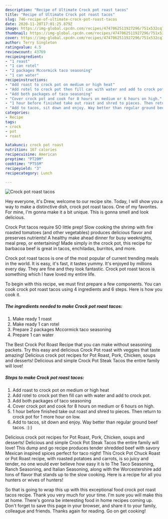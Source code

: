 ```yaml
---
description: "Recipe of Ultimate Crock pot roast tacos"
title: "Recipe of Ultimate Crock pot roast tacos"
slug: 746-recipe-of-ultimate-crock-pot-roast-tacos
date: 2020-11-28T17:01:25.879Z
image: https://img-global.cpcdn.com/recipes/4747062511927296/751x532cq70/crock-pot-roast-tacos-recipe-main-photo.jpg
thumbnail: https://img-global.cpcdn.com/recipes/4747062511927296/751x532cq70/crock-pot-roast-tacos-recipe-main-photo.jpg
cover: https://img-global.cpcdn.com/recipes/4747062511927296/751x532cq70/crock-pot-roast-tacos-recipe-main-photo.jpg
author: Terry Singleton
ratingvalue: 4.5
reviewcount: 43769
recipeingredient:
- "1 roast"
- "1 can rotel"
- "2 packages Mccormick taco seasoning"
- "1 can water"
recipeinstructions:
- "Add roast to crock pot on medium or high heat"
- "Add rotel to crock pot then fill can with water and add to crock pot."
- "Add both packages of taco seasoning"
- "Cover crock pot and cook for 8 hours on medium or 6 hours on high."
- "1 hour before finished take out roast and shred to pieces. Then return to crock pot for 1 more hour on low."
- "Add to tacos, sit down and enjoy. Way better than regular ground beef tacos. :):)"
categories:
- Recipe
tags:
- crock
- pot
- roast

katakunci: crock pot roast 
nutrition: 167 calories
recipecuisine: American
preptime: "PT20M"
cooktime: "PT55M"
recipeyield: "3"
recipecategory: Lunch

---
```



![Crock pot roast tacos](https://img-global.cpcdn.com/recipes/4747062511927296/751x532cq70/crock-pot-roast-tacos-recipe-main-photo.jpg)

Hey everyone, it's Drew, welcome to our recipe site. Today, I will show you a way to make a distinctive dish, crock pot roast tacos. One of my favorites. For mine, I'm gonna make it a bit unique. This is gonna smell and look delicious.

Crock Pot tacos require SO little prep! Slow cooking the shrimp with fire roasted tomatoes (and other vegetables) produces delicious flavor and preserves nutrients! A healthy make ahead dinner for busy weeknights, meal prep, or entertaining! Made simply in the crock pot, this recipe for barbacoa beef is great in tacos, enchiladas, burritos, and more.

Crock pot roast tacos is one of the most popular of current trending meals in the world. It is easy, it's fast, it tastes yummy. It's enjoyed by millions every day. They are fine and they look fantastic. Crock pot roast tacos is something which I have loved my entire life.


To begin with this recipe, we must first prepare a few components. You can cook crock pot roast tacos using 4 ingredients and 6 steps. Here is how you cook it.

<!--inarticleads1-->

##### The ingredients needed to make Crock pot roast tacos:

1. Make ready 1 roast
1. Make ready 1 can rotel
1. Prepare 2 packages Mccormick taco seasoning
1. Prepare 1 can water


The Best Crock Pot Roast Recipe that you can make without seasoning packets. Try this easy and delicious Crock Pot roast with veggies that taste amazing! Delicious crock pot recipes for Pot Roast, Pork, Chicken, soups and desserts! Delicious and simple Crock Pot Steak Tacos the entire family will love! 

<!--inarticleads2-->

##### Steps to make Crock pot roast tacos:

1. Add roast to crock pot on medium or high heat
1. Add rotel to crock pot then fill can with water and add to crock pot.
1. Add both packages of taco seasoning
1. Cover crock pot and cook for 8 hours on medium or 6 hours on high.
1. 1 hour before finished take out roast and shred to pieces. Then return to crock pot for 1 more hour on low.
1. Add to tacos, sit down and enjoy. Way better than regular ground beef tacos. :):)


Delicious crock pot recipes for Pot Roast, Pork, Chicken, soups and desserts! Delicious and simple Crock Pot Steak Tacos the entire family will love! This dump and go recipe produces tender shredded beef with savory Mexican inspired spices perfect for taco night! This Crock Pot Chuck Roast or Pot Roast recipe, with roasted potatoes and carrots, is so juicy and tender, no one would ever believe how easy it is to The Taco Seasoning, Ranch Seasoning, and Italian Seasoning, along with the Worcestershire add tons of flavor that stands up to the slow cooking. Here is a recipe for all you hunters or wives of hunters! 

So that is going to wrap this up with this exceptional food crock pot roast tacos recipe. Thank you very much for your time. I'm sure you will make this at home. There's gonna be interesting food in home recipes coming up. Don't forget to save this page in your browser, and share it to your family, colleague and friends. Thanks again for reading. Go on get cooking!
